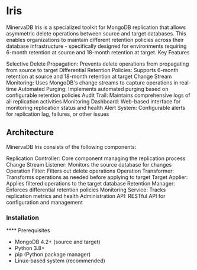 # Iris
MinervaDB Iris is a specialized toolkit for MongoDB replication that allows asymmetric delete operations between source and target databases. This enables organizations to maintain different retention policies across their database infrastructure - specifically designed for environments requiring 6-month retention at source and 18-month retention at target.
Key Features

Selective Delete Propagation: Prevents delete operations from propagating from source to target
Differential Retention Policies: Supports 6-month retention at source and 18-month retention at target
Change Stream Monitoring: Uses MongoDB's change streams to capture operations in real-time
Automated Purging: Implements automated purging based on configurable retention policies
Audit Trail: Maintains comprehensive logs of all replication activities
Monitoring Dashboard: Web-based interface for monitoring replication status and health
Alert System: Configurable alerts for replication lag, failures, or other issues

## Architecture

MinervaDB Iris consists of the following components:

Replication Controller: Core component managing the replication process
Change Stream Listener: Monitors the source database for changes
Operation Filter: Filters out delete operations
Operation Transformer: Transforms operations as needed before applying to target
Target Applier: Applies filtered operations to the target database
Retention Manager: Enforces differential retention policies
Monitoring Service: Tracks replication metrics and health
Administration API: RESTful API for configuration and management

### Installation

**** Prerequisites

* MongoDB 4.2+ (source and target)
* Python 3.8+
* pip (Python package manager)
* Linux-based system (recommended)
